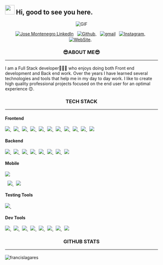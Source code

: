 ## <img src="https://raw.githubusercontent.com/aemmadi/aemmadi/master/wave.gif" width="31px" height="31px"> Hi, good to see you here. 


<p align="center" >
<img alt="GIF" src="https://media.giphy.com/media/3ohzdKvLT1DxFxhZAI/giphy.gif" />

</p>

<p align="center">
<a href="https://www.linkedin.com/in/jos%C3%A9-montenegro-b32321203/"><img align="center" src="https://img.shields.io/badge/linkedin-0077B5.svg?&style=for-the-badge&logo=linkedin&logoColor=white" alt="Jose Montenegro LinkedIn" /></a>&nbsp;&nbsp;
<a href="https://github.com/JamzDeveloper">
  <img align="center" src="https://img.shields.io/badge/-GitHub-181717?logo=GitHub&logoColor=white&style=for-the-badge" alt="Github" />
</a>&nbsp;&nbsp;
<a href="mailto:jamzdeveloper@gmail.com">
<img align="center" src='https://img.shields.io/badge/-Gmail-white?logo=Gmail&logoColor=EA4335&style=for-the-badge' alt='gmail'/></a>&nbsp;&nbsp;
<a href="https://www.instagram.com/jamzdeveloper/?hl=es">
 <img align="center" src="https://img.shields.io/badge/-Instagram-E4405F?logo=Instagram&logoColor=white&style=for-the-badge" alt="Instagram" />
</a >&nbsp;&nbsp;
<a href="https://www.jamzdeveloper.com/">
 <img align="center" src="https://img.shields.io/badge/-website-61DAFB?logo=Google%20Chrome&logoColor=blue&style=for-the-badge" alt="WebSite" />
</a >&nbsp;&nbsp;


</p>

<p align=center>
  <h3 align="center">😎ABOUT ME😎<hr/></h3>
  <p>
   I am a Full Stack developer👨🏻‍💻 who enjoys doing both Front end development and Back end work. Over the years I have learned several technologies and tools that help me in my day to day work. I like to create high quality professional projects focused on the end user for an optimal experience 😊.

  </p>
</p>

<h3 align="center">TECH STACK<hr/></h3>

<h4>Frontend </h4>
<p>
  <a href='https://developer.mozilla.org/en-US/docs/Web/Guide/HTML/HTML5'target="__blank">
    <img src="https://img.shields.io/badge/html5-e34f26.svg?&style=for-the-badge&logo=html5&logoColor=white" />
  </a>
  &nbsp;
  <a href='https://developer.mozilla.org/en-US/docs/Web/CSS'target="__blank">
    <img src="https://img.shields.io/badge/css3-1572B6.svg?&style=for-the-badge&logo=css3&logoColor=white" />
  </a>
  &nbsp;
  <a href='https://sass-lang.com/' target="__blank">
    <img src="https://img.shields.io/badge/sass-cc6699.svg?&style=for-the-badge&logo=sass&logoColor=white" />
  </a>
  &nbsp;
  <a href='https://developer.mozilla.org/en-US/docs/Web/JavaScript/Guide' target="__blank">
    <img src="https://img.shields.io/badge/javascript-F7DF1E.svg?&style=for-the-badge&logo=javascript&logoColor=black" />
  </a>
  &nbsp;
  <a href='https://www.typescriptlang.org/' target="__blank">
    <img src="https://img.shields.io/badge/typescript-007ACC.svg?&style=for-the-badge&logo=typescript&logoColor=white" />
  </a>
  &nbsp;
 <a href='https://www.react.org/' target="__blank">
   <img src='https://img.shields.io/badge/react-61DAFB?logoWidth=30&labelColor=black&style=for-the-badge&logo=react' />
 </a>
  &nbsp;
  <a href='https://redux.js.org/' target="__blank">
    <img src='https://img.shields.io/badge/redux-764ABC?logoWidth=30&labelColor=black&style=for-the-badge&logo=redux' />
  </a>
  &nbsp;
  <a href='https://nextjs.org/' target="__blank">
    <img src="https://img.shields.io/badge/next.js-ffffff?style=for-the-badge&logo=next.js&logoColor=000" />
  </a>
  &nbsp;
  <a href='https://material-ui.com/' target="__blank">
    <img src='https://img.shields.io/badge/material ui-0081CB?logo=material-ui&style=for-the-badge' />
  </a>
  &nbsp;
  <a href='https://tailwindcss.com/' target="__blank">
    <img src='https://img.shields.io/badge/tailwind css-38B2AC?logo=tailwind-css&logoColor=white&style=for-the-badge' />
  </a>
   &nbsp;
  <a href='https://graphql.org/' target="__blank">
    <img src='https://camo.githubusercontent.com/9ad071f3788625b60549260fb99aeb8516ce3ae6ed2506e88663a2b6375c7d34/68747470733a2f2f696d672e736869656c64732e696f2f62616467652f2d4772617068514c2d4531303039383f7374796c653d666f722d7468652d6261646765266c6f676f3d6772617068716c266c6f676f436f6c6f723d7768697465'/>
  <a/>
</p>

<h4>Backend</h4>
<p>
  <a href='https://nodejs.org/en/about/' target="__blank">
    <img src="https://img.shields.io/badge/node.js-339933?logo=node.js&logoWidth=30&labelColor=black&style=for-the-badge" />
  </a>
  &nbsp;
  <a href='https://nestjs.com/' target="__blank"> 
    <img src="https://camo.githubusercontent.com/8855980a487f9e31426fbfc2cbbfdda5aa3b7f1d390e262e652e639e911b3d87/68747470733a2f2f696d672e736869656c64732e696f2f62616467652f6e6573746a732d2532334530323334452e7376673f7374796c653d666f722d7468652d6261646765266c6f676f3d6e6573746a73266c6f676f436f6c6f723d7768697465"/>
  </a>
  &nbsp;
  <a href='https://www.mongodb.com/' target="__blank">
    <img src='https://img.shields.io/badge/mongo db-47A248?logo=mongodb&logoColor=white&style=for-the-badge' />
  </a>
  &nbsp;
  <a href='https://www.mysql.com/' target="__blank">
  <img src='https://img.shields.io/badge/-Mysql-4479A1?logo=Mysql&logoColor=white&style=for-the-badge'>
  </a>
  &nbsp;
  <a href='https://www.postgresql.org/' target="__blank">
    <img src='https://camo.githubusercontent.com/29e7fc6c62f61f432d3852fbfa4190ff07f397ca3bde27a8196bcd5beae3ff77/68747470733a2f2f696d672e736869656c64732e696f2f62616467652f706f7374677265732d2532333331363139322e7376673f7374796c653d666f722d7468652d6261646765266c6f676f3d706f737467726573716c266c6f676f436f6c6f723d7768697465'/>
  </a>
  &nbsp;
  <a href='https://www.microsoft.com/es-es/sql-server/' target="__blank">
  <img src='https://img.shields.io/badge/-Sql Server-yellow?logo=Microsoft%20SQL%20Server&logoColor=CC2927&style=for-the-badge'>
  </a>
   &nbsp;
  <a href='https://expressjs.com/' target="__blank">
    <img src="https://img.shields.io/badge/Express-ffffff.svg?&style=for-the-badge&logo=express&logoColor=black" />
  </a>
  &nbsp;
  <a href='https://sequelize.org/' target="__blank">
  <img src='https://img.shields.io/badge/-Sequelize-white?logo=Sequelize&logoColor=52B0E7&style=for-the-badge'>
  </a>  
</p>
<h4>Mobile</h4>
<a href='https://flutter.dev/multi-platform/mobile' target="__blank">
<img src='https://img.shields.io/badge/-Flutter-61DAFB?logo=flutter&logoColor=blue&style=for-the-badge'>
</a>

  &nbsp;
  <a href='https://www.postgresql.org/' target="__blank">
    <img src='https://camo.githubusercontent.com/d9952651b677177c9ec05802b314d09d9f34364fcdad7b939c2c999c745d31dc/68747470733a2f2f696d672e736869656c64732e696f2f62616467652f2d41706f6c6c6f4772617068514c2d3331314338373f7374796c653d666f722d7468652d6261646765266c6f676f3d61706f6c6c6f2d6772617068716c'/>
  </a>
  &nbsp;
  <a href='https://graphql.org/' target="__blank">
    <img src='https://camo.githubusercontent.com/9ad071f3788625b60549260fb99aeb8516ce3ae6ed2506e88663a2b6375c7d34/68747470733a2f2f696d672e736869656c64732e696f2f62616467652f2d4772617068514c2d4531303039383f7374796c653d666f722d7468652d6261646765266c6f676f3d6772617068716c266c6f676f436f6c6f723d7768697465'/>
  <a/>
<!--
<h4>DevOps</h4>
<p>
  <a href='https://www.docker.com/'>
    <img src='https://img.shields.io/badge/docker-2496ED?logo=docker&style=for-the-badge&logoColor=white' />
  </a>
  &nbsp; 
  <a href='https://kubernetes.io/'>
    <img src='https://img.shields.io/badge/kubernetes-326CE5?logo=kubernetes&style=for-the-badge&logoColor=white' />
  </a>
  &nbsp;
  <a href='https://aws.amazon.com/'>
    <img src="https://img.shields.io/badge/AMAZON AWS-232F3E.svg?&style=for-the-badge&logo=amazonaws&logoColor=white" />
  </a>
  &nbsp; 
</p>
-->
<h4>Testing Tools</h4>
<p>
  <a href='https://jestjs.io/'>
    <img src='https://img.shields.io/badge/jest-C21325?logo=jest&style=for-the-badge&logoColor=white' />
  </a>
  &nbsp;
  <!--
  <a href='https://testing-library.com/'>
    <img src="https://img.shields.io/badge/testing library-E33332.svg?&style=for-the-badge&logo=testing-library&logoColor=white" />
  </a>
  &nbsp;
  <a href='https://www.cypress.io/'>
    <img src="https://img.shields.io/badge/Cypress-17202C.svg?&style=for-the-badge&logo=cypress&logoColor=white" />
  </a>
-->
</p>
<h4>Dev Tools</h4>
<p>
  <a href='https://git-scm.com/'>
    <img src='https://img.shields.io/badge/git-F05032?logo=git&style=for-the-badge&logoColor=white' />
  </a>
  &nbsp;
  <a href='https://github.com/'>
    <img src="https://img.shields.io/badge/Github-181717.svg?&style=for-the-badge&logo=github&logoColor=white" />
  </a>
  &nbsp; 
  <a href='https://webpack.js.org/'>
    <img src='https://img.shields.io/badge/webpack-8DD6F9?logo=webpack&style=for-the-badge&logoColor=black' />
  </a>
  &nbsp;
  <a href='https://www.npmjs.com/'>
  <img src='https://img.shields.io/badge/-Npm-white?logo=Npm&logoColor=red&style=for-the-badge'/>
  </a>
  &nbsp;
  <a href='https://yarnpkg.com/'>
    <img src="https://img.shields.io/badge/Yarn-2C8EBB.svg?&style=for-the-badge&logo=yarn&logoColor=white" />
  </a>
  &nbsp;
  <a href='https://code.visualstudio.com/'>
    <img src="https://img.shields.io/badge/Visual studio Code-007ACC.svg?&style=for-the-badge&logo=visualstudiocode&logoColor=white" />
  </a>
  &nbsp;
  <a href='https://developer.android.com/studio'>
  <img src='https://img.shields.io/badge/-Android%20Studio-white?logo=Android%20Studio&logoColor=3DDC84&style=for-the-badge' />
  </a>
  &nbsp;
  <a href='https://www.figma.com/'>
  <img  src='https://img.shields.io/badge/-Figma-61DAFB?logo=Figma&logoColor=blue&style=for-the-badge'/>
   </a>
</p>

<h3 align="center">GITHUB STATS<hr/></h3>

<a>
<img align="left" src="https://github-readme-stats.vercel.app/api?username=jamzdeveloper&theme=dark&show_icons=true&line_height=27&" alt="francislagares" />
</a>
